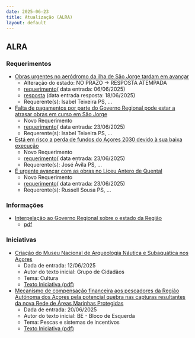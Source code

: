 ```yaml
---
date: 2025-06-23
title: Atualização (ALRA)
layout: default
---
```

## ALRA

### Requerimentos

* [Obras urgentes no aeródromo da ilha de São Jorge tardam em avançar](http://base.alra.pt:82/4DACTION/w_pesquisa_registo/4/8847)
  * Alteração do estado: NO PRAZO → RESPOSTA ATEMPADA
  * [requerimento](http://base.alra.pt:82/Doc_Req/XIIIreque359.pdf)( data entrada: 06/06/2025)
  * [resposta](http://base.alra.pt:82/Doc_Req/XIIIrequeresp359.pdf) (data entrada resposta: 18/06/2025)
  * Requerente(s): Isabel Teixeira PS, ...
* [Falta de pagamentos por parte do Governo Regional pode estar a atrasar obras em curso em São Jorge](http://base.alra.pt:82/4DACTION/w_pesquisa_registo/4/8861)
  * Novo Requerimento
  * [requerimento](http://base.alra.pt:82/Doc_Req/XIIIreque367.pdf)( data entrada: 23/06/2025)
  * Requerente(s): Isabel Teixeira PS, ...
* [Está em risco a perda de fundos do Açores 2030 devido à sua baixa execução](http://base.alra.pt:82/4DACTION/w_pesquisa_registo/4/8862)
  * Novo Requerimento
  * [requerimento](http://base.alra.pt:82/Doc_Req/XIIIreque368.pdf)( data entrada: 23/06/2025)
  * Requerente(s): José Ávila PS, ...
* [É urgente avançar com as obras no Liceu Antero de Quental](http://base.alra.pt:82/4DACTION/w_pesquisa_registo/4/8863)
  * Novo Requerimento
  * [requerimento](http://base.alra.pt:82/Doc_Req/XIIIreque369.pdf)( data entrada: 23/06/2025)
  * Requerente(s): Russell Sousa PS, ...

### Informações

* [Interpelação ao Governo Regional sobre o estado da Região](http://base.alra.pt:82/4DACTION/w_pesquisa_registo/8/21804)
  * [pdf](http://base.alra.pt:82/Doc_Noticias/NI21804.pdf)

### Iniciativas

* [Criação do Museu Nacional de Arqueologia Náutica e Subaquática nos Açores](http://base.alra.pt:82/4DACTION/w_pesquisa_registo/3/3713)
  * Dada de entrada: 12/06/2025
  * Autor do texto inicial: Grupo de Cidadãos
  * Tema: Cultura
  * [Texto Iniciativa (pdf)](http://base.alra.pt:82/iniciativas/iniciativas/XIIIEPjDLR038.pdf)
* [Mecanismo de compensação financeira aos pescadores da Região Autónoma dos Açores pela potencial quebra nas capturas resultantes da nova Rede de Áreas Marinhas Protegidas](http://base.alra.pt:82/4DACTION/w_pesquisa_registo/3/3714)
  * Dada de entrada: 20/06/2025
  * Autor do texto inicial: BE - Bloco de Esquerda
  * Tema: Pescas e sistemas de incentivos
  * [Texto Iniciativa (pdf)](http://base.alra.pt:82/iniciativas/iniciativas/XIIIEPjDLR039.pdf)
